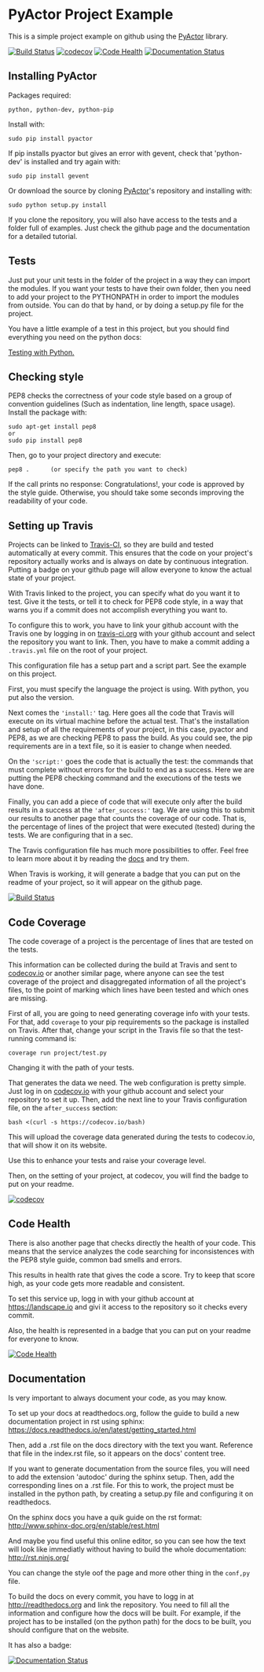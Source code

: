 # PyActor Project Example

This is a simple project example on github using the
[PyActor](https://github.com/pedrotgn/pyactor) library.

[![Build Status](https://travis-ci.org/danielBCN/PyActor-example.svg?branch=master)](https://travis-ci.org/danielBCN/PyActor-example)
[![codecov](https://codecov.io/gh/danielBCN/PyActor-example/branch/master/graph/badge.svg)](https://codecov.io/gh/danielBCN/PyActor-example)
[![Code Health](https://landscape.io/github/danielBCN/PyActor-example/master/landscape.svg?style=flat)](https://landscape.io/github/danielBCN/PyActor-example/master)
[![Documentation Status](https://readthedocs.org/projects/pyactor-example/badge/?version=latest)](http://pyactor-example.readthedocs.io/en/latest/?badge=latest)



## Installing PyActor

Packages required:

    python, python-dev, python-pip

Install with:

    sudo pip install pyactor

If pip installs pyactor but gives an error with gevent, check that 'python-dev'
is installed and try again with:

    sudo pip install gevent

Or download the source by cloning [PyActor](https://github.com/pedrotgn/pyactor)'s
repository and installing with:

    sudo python setup.py install

If you clone the repository, you will also have access to the tests and a folder
full of examples. Just check the github page and the documentation for a detailed
tutorial.

## Tests

Just put your unit tests in the folder of the project in a way they can import
the modules. If you want your tests to have their own folder, then you need to
add your project to the PYTHONPATH in order to import the modules from outside.
You can do that by hand, or by doing a setup.py file for the project.

You have a little example of a test in this project, but you should find
everything you need on the python docs:

[Testing with Python.](https://docs.python.org/2/library/unittest.html)


## Checking style

PEP8 checks the correctness of your code style based on a group of convention
guidelines (Such as indentation, line length, space usage). Install the package
with:

    sudo apt-get install pep8
    or
    sudo pip install pep8

Then, go to your project directory and execute:

    pep8 .      (or specify the path you want to check)

If the call prints no response: Congratulations!, your code is approved by the
style guide. Otherwise, you should take some seconds improving the readability
of your code.


## Setting up Travis

Projects can be linked to [Travis-CI](https://travis-ci.org), so they are build
and tested automatically at every commit. This ensures that the code on your
project's repository actually works and is always on date by continuous
integration. Putting a badge on your github page will
allow everyone to know the actual state of your project.

With Travis linked to the project, you can specify what do you want it to test.
Give it the tests, or tell it to check for PEP8 code style, in a way that warns
you if a commit does not accomplish everything you want to.

To configure this to work, you have to link your github account with the Travis
one by logging in on [travis-ci.org](https://travis-ci.org) with your github
account and select the repository you want to link. Then, you have to make a
commit adding a ``.travis.yml`` file on the root of your project.

This configuration file has a setup part and a script part. See the example on
this project.

First, you must specify the language the project is using. With python, you put
also the version.

Next comes the ``'install:'`` tag. Here goes all the code that Travis will execute
on its virtual machine before the actual test. That's the installation and setup
of all the requirements of your project, in this case, pyactor and PEP8, as we
are checking PEP8 to pass the build. As you could see, the pip requirements are
in a text file, so it is easier to change when needed.

On the ``'script:'`` goes the code that is actually the test: the commands that
must complete without errors for the build to end as a success. Here we are
putting the PEP8 checking command and the executions of the tests we have done.

Finally, you can add a piece of code that will execute only after the build
results in a success at the ``'after_success:'`` tag. We are using this to submit
our results to another page that counts the coverage of our code. That is, the
percentage of lines of the project that were executed (tested) during the tests.
We are configuring that in a sec.

The Travis configuration file has much more possibilities to offer. Feel free to
learn more about it by reading the
[docs](https://docs.travis-ci.com/user/customizing-the-build) and try them.

When Travis is working, it will generate a badge that you can put on the readme
of your project, so it will appear on the github page.

[![Build Status](https://travis-ci.org/danielBCN/PyActor-example.svg?branch=master)](https://travis-ci.org/danielBCN/PyActor-example)

## Code Coverage

The code coverage of a project is the percentage of lines that are tested on
the tests.

This information can be collected during the build at Travis and sent to
[codecov.io](https://codecov.io/) or another similar page, where anyone can see
the test coverage of the project and disaggregated information of all the
project's files, to the point of marking which lines have been tested and which
ones are missing.

First of all, you are going to need generating coverage info with your tests.
For that, add ``coverage`` to your pip requirements so the package is installed
on Travis. After that, change your script in the Travis file so that the
test-running command is:

    coverage run project/test.py

Changing it with the path of your tests.

That generates the data we need. The web configuration is pretty simple. Just log
in on [codecov.io](https://codecov.io/) with your github account and select your
repository to set it up. Then, add the next line to your Travis configuration
file, on the ``after_success`` section:

    bash <(curl -s https://codecov.io/bash)

This will upload the coverage data generated during the tests to codecov.io,
that will show it on its website.

Use this to enhance your tests and raise your coverage level.

Then, on the setting of your project, at codecov, you will find the badge to put
on your readme.

[![codecov](https://codecov.io/gh/danielBCN/PyActor-example/branch/master/graph/badge.svg)](https://codecov.io/gh/danielBCN/PyActor-example)


## Code Health

There is also another page that checks directly the health of your code. This
means that the service analyzes the code searching for inconsistences with the
PEP8 style guide, common bad smells and errors.

This results in health rate that gives the code a score. Try to keep that score
high, as your code gets more readable and consistent.

To set this service up, logg in with your github account at https://landscape.io
and givi it access to the repository so it checks every commit.

Also, the health is represented in a badge that you can put on your readme for
everyone to know.

[![Code Health](https://landscape.io/github/danielBCN/PyActor-example/master/landscape.svg?style=flat)](https://landscape.io/github/danielBCN/PyActor-example/master)

## Documentation

Is very important to always document your code, as you may know.

To set up your docs at readthedocs.org, follow the guide to build a new
documentation project in rst using sphinx:
https://docs.readthedocs.io/en/latest/getting_started.html

Then, add a .rst file on the docs directory with the text you want.
Reference that file in the index.rst file, so it appears on the docs' content
tree.

If you want to generate documentation from the source files, you will need to
add the extension 'autodoc' during the sphinx setup. Then, add the corresponding
lines on a .rst file. For this to work, the project must be installed in the
python path, by creating a setup.py file and configuring it on readthedocs.

On the sphinx docs you have a quik guide on the rst format:
http://www.sphinx-doc.org/en/stable/rest.html

And maybe you find useful this online editor, so you can see how the text will
look like immediatly without having to build the whole documentation:
http://rst.ninjs.org/

You can change the style oof the page and more other thing in the ``conf,py``
file.

To build the docs on every commit, you have to logg in at http://readthedocs.org
and link the repository. You need to fill all the information and configure
how the docs will be built. For example, if the project has to be installed
(on the python path) for the docs to be built, you should configure that on the
website.

It has also a badge:

[![Documentation Status](https://readthedocs.org/projects/pyactor-example/badge/?version=latest)](http://pyactor-example.readthedocs.io/en/latest/?badge=latest)
